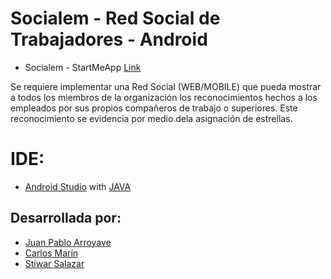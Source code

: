 # Socialem - Red Social de Trabajadores - Android

- Socialem - StartMeApp [Link](https://github.com/JuanPh2002/Socialem)

Se requiere implementar una Red Social (WEB/MOBILE) que pueda mostrar a todos los miembros de la organización los reconocimientos hechos a los empleados por sus propios compañeros de trabajo o superiores. Este reconocimiento se evidencia por medio dela asignación de estrellas.

# IDE:
* [Android Studio](https://developer.android.com/studio) with [JAVA](https://www.java.com/es/)

## Desarrollada por:
* [Juan Pablo Arroyave](https://github.com/JuanPh2002)
* [Carlos Marín](https://github.com/Cdev02)
* [Stiwar Salazar](https://github.com/Tiwar02)